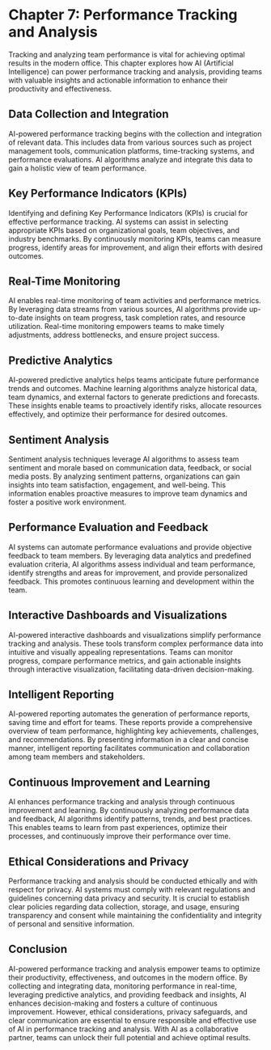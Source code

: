 Chapter 7: Performance Tracking and Analysis
============================================

Tracking and analyzing team performance is vital for achieving optimal results in the modern office. This chapter explores how AI (Artificial Intelligence) can power performance tracking and analysis, providing teams with valuable insights and actionable information to enhance their productivity and effectiveness.

Data Collection and Integration
-------------------------------

AI-powered performance tracking begins with the collection and integration of relevant data. This includes data from various sources such as project management tools, communication platforms, time-tracking systems, and performance evaluations. AI algorithms analyze and integrate this data to gain a holistic view of team performance.

Key Performance Indicators (KPIs)
---------------------------------

Identifying and defining Key Performance Indicators (KPIs) is crucial for effective performance tracking. AI systems can assist in selecting appropriate KPIs based on organizational goals, team objectives, and industry benchmarks. By continuously monitoring KPIs, teams can measure progress, identify areas for improvement, and align their efforts with desired outcomes.

Real-Time Monitoring
--------------------

AI enables real-time monitoring of team activities and performance metrics. By leveraging data streams from various sources, AI algorithms provide up-to-date insights on team progress, task completion rates, and resource utilization. Real-time monitoring empowers teams to make timely adjustments, address bottlenecks, and ensure project success.

Predictive Analytics
--------------------

AI-powered predictive analytics helps teams anticipate future performance trends and outcomes. Machine learning algorithms analyze historical data, team dynamics, and external factors to generate predictions and forecasts. These insights enable teams to proactively identify risks, allocate resources effectively, and optimize their performance for desired outcomes.

Sentiment Analysis
------------------

Sentiment analysis techniques leverage AI algorithms to assess team sentiment and morale based on communication data, feedback, or social media posts. By analyzing sentiment patterns, organizations can gain insights into team satisfaction, engagement, and well-being. This information enables proactive measures to improve team dynamics and foster a positive work environment.

Performance Evaluation and Feedback
-----------------------------------

AI systems can automate performance evaluations and provide objective feedback to team members. By leveraging data analytics and predefined evaluation criteria, AI algorithms assess individual and team performance, identify strengths and areas for improvement, and provide personalized feedback. This promotes continuous learning and development within the team.

Interactive Dashboards and Visualizations
-----------------------------------------

AI-powered interactive dashboards and visualizations simplify performance tracking and analysis. These tools transform complex performance data into intuitive and visually appealing representations. Teams can monitor progress, compare performance metrics, and gain actionable insights through interactive visualization, facilitating data-driven decision-making.

Intelligent Reporting
---------------------

AI-powered reporting automates the generation of performance reports, saving time and effort for teams. These reports provide a comprehensive overview of team performance, highlighting key achievements, challenges, and recommendations. By presenting information in a clear and concise manner, intelligent reporting facilitates communication and collaboration among team members and stakeholders.

Continuous Improvement and Learning
-----------------------------------

AI enhances performance tracking and analysis through continuous improvement and learning. By continuously analyzing performance data and feedback, AI algorithms identify patterns, trends, and best practices. This enables teams to learn from past experiences, optimize their processes, and continuously improve their performance over time.

Ethical Considerations and Privacy
----------------------------------

Performance tracking and analysis should be conducted ethically and with respect for privacy. AI systems must comply with relevant regulations and guidelines concerning data privacy and security. It is crucial to establish clear policies regarding data collection, storage, and usage, ensuring transparency and consent while maintaining the confidentiality and integrity of personal and sensitive information.

Conclusion
----------

AI-powered performance tracking and analysis empower teams to optimize their productivity, effectiveness, and outcomes in the modern office. By collecting and integrating data, monitoring performance in real-time, leveraging predictive analytics, and providing feedback and insights, AI enhances decision-making and fosters a culture of continuous improvement. However, ethical considerations, privacy safeguards, and clear communication are essential to ensure responsible and effective use of AI in performance tracking and analysis. With AI as a collaborative partner, teams can unlock their full potential and achieve optimal results.
